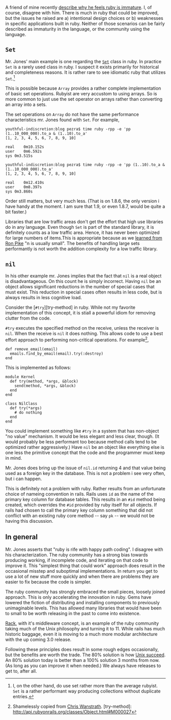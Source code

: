 A friend of mine recently
[describe why he feels ruby is immature][devon-immature-ruby].  I, of
course, disagree with him.  There is much in ruby that could be
improved, but the issues he raised are a) intentional design choices
or b) weaknesses in specific applications built in ruby.  Neither of
those scenarios can be fairly described as immaturity in the language,
or the community using the language.

[devon-immature-ruby]: http://www.evilsoft.org/2010/06/30/why-i-view-ruby-as-immature

`Set`
-----

Mr. Jones' main example is one regarding the [`Set`][set] class in
ruby.  In practice `Set` is a rarely used class in ruby.  I suspect it
exists primarily for historical and completeness reasons.  It is
rather rare to see idiomatic ruby that utilizes `Set`.[^i-use-it]

[set]: http://ruby-doc.org/core/classes/Set.html

This is possible because `Array` provides a rather complete
implementation of basic set operations.  Rubyist are very accustom to
using arrays. So is more common to just use the set operator on arrays
rather than converting an array into a sets.

The set operations on `Array` do not have the same performance
characteristics mr. Jones found with `Set`.  For example,

    youthful-indiscretion:blog pezra$ time ruby -rpp -e 'pp (1..10_000_000).to_a & (1..10).to_a'
    [1, 2, 3, 4, 5, 6, 7, 8, 9, 10]
    
    real	0m10.152s
    user	0m6.592s
    sys	0m3.515s
    
    youthful-indiscretion:blog pezra$ time ruby -rpp -e 'pp (1..10).to_a & (1..10_000_000).to_a'
    [1, 2, 3, 4, 5, 6, 7, 8, 9, 10]
    
    real	0m12.410s
    user	0m8.397s
    sys	0m3.860s

Order still matters, but very much less.  (That is on 1.8.6, the
only version i have handy at the moment.  I am sure that 1.9, or even
1.8.7, would be quite a bit faster.)

Libraries that are low traffic areas don't get the effort that high
use libraries do in any language.  Even though `Set` is part of the
standard library, it is definitely counts as a low traffic area.
Hence, it has never been optimized for large numbers of items.This is
appropriate because as we [learned from Ron Pike][unix] "n is usually
small".  The benefits of handling large sets performantly is not worth
the addition complexity for a low traffic library.

[unix]: http://www.faqs.org/docs/artu/ch01s06.html

[^i-use-it]: I, on the other hand, do use set rather more than the
  average rubyist. `Set` is a rather performant way producing collections
  without duplicate entries.

`nil`
---

In his other example mr. Jones implies that the fact that `nil` is a
real object is disadvantageous.  On this count he is simply incorrect.
Having `nil` be an object allows significant reductions in the number
of special cases that must exist.  This reduction in special cases
often results in less code, but is always results in less cognitive
load.

Consider the [`#try`][try-method] in ruby.  While not my favorite
implementation of this concept, it is stiall a powerful idiom for
removing clutter from the code.

`#try` executes the specified method on the receive, unless the
receiver is `nil`.  When the receive is `nil` it does nothing. This
allows code to use a best effort approach to performing non-critical
operations.  For example[^try-example],

    def remove_email(email)                                                                                         
      emails.find_by_email(email).try(:destroy)                                                                     
    end  

This is implemented as follows:

    module Kernel
      def try(method, *args, &block)
        send(method, *args, &block)
      end
    end
   
    class NilClass
      def try(*args)
        # do nothing
      end
    end

You could implement something like `#try` in a system that has
non-object "no value" mechanism.  It would be less elegant and less
clear, though.  (It would probably be less performant too because
method calls tend to be optimized rather aggressively.)  Have `nil` be
an object like everything else is one less the primitive concept that
the code and the programmer must keep in mind.

Mr. Jones does bring up the issue of `nil.id` returning 4 and that
value being used as a foreign key in the database.  This is not a
problem i see very often, but i can happen.

This is definitely not a problem with ruby.  Rather results from an
unfortunate choice of nameing convention in rails.  Rails uses `id` as
the name of the primary key column for database tables.  This results
in an `#id` method being created, which overrides the `#id` provided by
ruby itself for all objects.  If rails had chosen to call the primary
key column something that did not conflict with an existing ruby core
method -- say `pk` -- we would not be having this discussion.

[^try-example]: Shamelessly copied from [Chris Wanstrath](http://ozmm.org/posts/try.html).
[try-method]: http://api.rubyonrails.org/classes/Object.html#M000027

In general
----

Mr. Jones asserts that "ruby is rife with happy path coding".  I
disagree with his characterization.  The ruby community has a strong
bias towards producing working, if incomplete code, and iterating on
that code to improve it.  This "simplest thing that could work"
approach does result in the occasional misstep and suboptimal
implementations.  In return you get to use a lot of new stuff more
quickly and when there are problems they are easier to fix because the
code is simpler.

The ruby community has strongly embraced the small pieces, loosely
joined approach.  This is only accelerating the innovation in ruby.
Gems have lowered the fiction of distributing and installing
components to previously unimaginable levels.  This has allowed many
libraries that would have been to small to be worth releasing in the
past to come into existence.

[Rack][], with it's middleware concept, is an example of the ruby
community taking much of the Unix philosophy and turning it to 11.
While rails has much historic baggage, even it is moving to a much
more modular architecture with the up coming 3.0 release.

[rack]: http://rack.rubyforge.org/

Following these principles does result in some rough edges
occasionally, but the benefits are worth the trade.  The 80% solution
is how [Unix succeed][worse-is-better].  An 80% solution today is
better than a 100% solution 3 months from now.  (As long as you can
improve it when needed.)  We always have releases to get to, after all.

[worse-is-better]: http://naggum.no/worse-is-better.html
